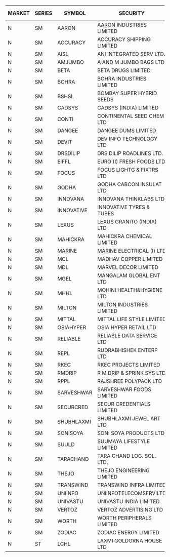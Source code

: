 


| MARKET | SERIES | SYMBOL | SECURITY | PREV CL PR | OPEN PRICE | HIGH PRICE | LOW PRICE | CLOSE PRICE | NET TRDVAL | NET TRDQTY | CORP IND | HI 52 WK | LO 52 WK |
| ----- | ----- | ----- | ----- | ----- | ----- | ----- | ----- | ----- | ----- | ----- | ----- | ----- | ----- |
| N | SM | AARON | AARON INDUSTRIES LIMITED | 40.25 | 40.20 | 40.20 | 40.20 | 40.20 | 132660.00 | 3300 |  | 53.50 | 39.00 |
| N | SM | ACCURACY | ACCURACY SHIPPING LIMITED | 16.80 | 17.45 | 17.45 | 17.45 | 17.45 | 27920.00 | 1600 |  | 80.00 | 12.35 |
| N | SM | AISL | ANI INTEGRATED SERV LTD. | 16.60 | 16.60 | 16.60 | 16.60 | 16.60 | 19920.00 | 1200 |  | 73.90 | 16.60 |
| N | SM | AMJUMBO | A AND M JUMBO BAGS LTD | 7.25 | 7.60 | 7.60 | 7.60 | 7.60 | 60800.00 | 8000 |  | 50.00 | 5.85 |
| N | SM | BETA | BETA DRUGS LIMITED | 53.50 | 50.60 | 53.75 | 50.60 | 53.75 | 83480.00 | 1600 |  | 124.00 | 37.00 |
| N | SM | BOHRA | BOHRA INDUSTRIES LIMITED | .65 | .70 | .70 | .70 | .70 | 5600.00 | 8000 |  | 14.30 | .35 |
| N | SM | BSHSL | BOMBAY SUPER HYBRID SEEDS | 111.20 | 109.40 | 109.50 | 109.40 | 109.50 | 262680.00 | 2400 |  | 136.00 | 98.20 |
| N | SM | CADSYS | CADSYS (INDIA) LIMITED | 24.25 | 25.45 | 25.45 | 25.45 | 25.45 | 50900.00 | 2000 |  | 63.45 | 15.50 |
| N | SM | CONTI | CONTINENTAL SEED CHEM LTD | 11.30 | 10.75 | 11.85 | 10.75 | 11.85 | 1059727.35 | 93324 |  | 102.20 | 10.75 |
| N | SM | DANGEE | DANGEE DUMS LIMITED | 115.00 | 107.00 | 107.00 | 103.00 | 105.00 | 168000.00 | 1600 |  | 182.25 | 103.00 |
| N | SM | DEVIT | DEV INFO TECHNOLOGY LTD | 64.00 | 57.00 | 64.00 | 57.00 | 64.00 | 181500.00 | 3000 |  | 101.00 | 57.00 |
| N | SM | DRSDILIP | DRS DILIP ROADLINES LTD. | 75.00 | 75.00 | 75.00 | 75.00 | 75.00 | 600000.00 | 8000 |  | 78.00 | 65.50 |
| N | SM | EIFFL | EURO (I) FRESH FOODS LTD | 78.00 | 78.60 | 78.60 | 78.25 | 78.25 | 250960.00 | 3200 |  | 131.00 | 71.00 |
| N | SM | FOCUS | FOCUS LIGHTG & FIXTRS LTD | 16.25 | 16.30 | 17.05 | 16.30 | 17.05 | 200100.00 | 12000 |  | 173.60 | 15.50 |
| N | SM | GODHA | GODHA CABCON INSULAT LTD | 26.80 | 28.00 | 28.00 | 28.00 | 28.00 | 112000.00 | 4000 |  | 28.00 | 10.95 |
| N | SM | INNOVANA | INNOVANA THINKLABS LTD. | 103.85 | 105.50 | 105.50 | 98.70 | 98.70 | 302900.00 | 3000 |  | 409.00 | 73.05 |
| N | SM | INNOVATIVE | INNOVATIVE TYRES & TUBES | 5.85 | 5.65 | 5.65 | 5.60 | 5.60 | 33750.00 | 6000 |  | 22.20 | 5.40 |
| N | SM | LEXUS | LEXUS GRANITO (INDIA) LTD | 6.35 | 6.65 | 6.65 | 6.65 | 6.65 | 13300.00 | 2000 |  | 24.75 | 4.55 |
| N | SM | MAHICKRA | MAHICKRA CHEMICAL LIMITED | 72.05 | 72.10 | 72.10 | 72.10 | 72.10 | 108150.00 | 1500 |  | 93.50 | 45.10 |
| N | SM | MARINE | MARINE ELECTRICAL (I) LTD | 90.25 | 90.30 | 90.45 | 90.20 | 90.45 | 722600.00 | 8000 |  | 123.00 | 78.00 |
| N | SM | MCL | MADHAV COPPER LIMITED | 71.45 | 67.50 | 69.85 | 67.50 | 69.85 | 164820.00 | 2400 |  | 319.90 | 59.10 |
| N | SM | MDL | MARVEL DECOR LIMITED | 23.00 | 23.25 | 24.05 | 23.25 | 23.50 | 141600.00 | 6000 |  | 30.50 | 13.90 |
| N | SM | MGEL | MANGALAM GLOBAL ENT LTD | 54.70 | 54.60 | 54.60 | 54.60 | 54.60 | 109200.00 | 2000 |  | 58.30 | 51.05 |
| N | SM | MHHL | MOHINI HEALTH&HYGIENE LTD | 15.55 | 16.30 | 16.30 | 16.30 | 16.30 | 48900.00 | 3000 |  | 26.30 | 11.35 |
| N | SM | MILTON | MILTON INDUSTRIES LIMITED | 8.50 | 8.10 | 8.10 | 8.10 | 8.10 | 71280.00 | 8800 |  | 15.25 | 8.10 |
| N | SM | MITTAL | MITTAL LIFE STYLE LIMITED | 103.65 | 105.95 | 106.50 | 103.80 | 103.95 | 1570187.50 | 15000 |  | 167.00 | 76.35 |
| N | SM | OSIAHYPER | OSIA HYPER RETAIL LTD | 314.00 | 320.00 | 320.00 | 320.00 | 320.00 | 7552000.00 | 23600 |  | 325.00 | 200.00 |
| N | SM | RELIABLE | RELIABLE DATA SERVICE LTD | 19.95 | 20.90 | 20.90 | 20.90 | 20.90 | 50160.00 | 2400 |  | 53.80 | 19.95 |
| N | SM | REPL | RUDRABHISHEK ENTERP LTD | 25.00 | 25.00 | 25.00 | 25.00 | 25.00 | 225000.00 | 9000 |  | 42.20 | 20.60 |
| N | SM | RKEC | RKEC PROJECTS LIMITED | 40.00 | 40.00 | 40.00 | 38.50 | 39.10 | 196600.00 | 5000 |  | 68.00 | 26.20 |
| N | SM | RMDRIP | R M DRIP & SPRINK SYS LTD | 36.00 | 35.45 | 37.00 | 34.20 | 36.50 | 862800.00 | 24000 |  | 38.15 | 13.00 |
| N | SM | RPPL | RAJSHREE POLYPACK LTD | 58.75 | 60.00 | 60.00 | 60.00 | 60.00 | 120000.00 | 2000 |  | 118.00 | 50.00 |
| N | SM | SARVESHWAR | SARVESHWAR FOODS LIMITED | 13.45 | 14.10 | 14.10 | 14.10 | 14.10 | 45120.00 | 3200 |  | 43.85 | 8.45 |
| N | SM | SECURCRED | SECUR CREDENTIALS LIMITED | 12.75 | 12.75 | 13.35 | 12.15 | 13.35 | 104580.00 | 8400 |  | 110.00 | 12.15 |
| N | SM | SHUBHLAXMI | SHUBHLAXMI JEWEL ART LTD | 23.75 | 22.20 | 22.55 | 22.00 | 22.55 | 66750.00 | 3000 |  | 209.50 | 21.60 |
| N | SM | SONISOYA | SONI SOYA PRODUCTS LTD. | 5.80 | 6.00 | 6.00 | 6.00 | 6.00 | 36000.00 | 6000 |  | 25.40 | 4.90 |
| N | SM | SUULD | SUUMAYA LIFESTYLE LIMITED | 35.30 | 33.55 | 37.00 | 33.55 | 37.00 | 564400.00 | 16000 |  | 37.00 | 15.05 |
| N | SM | TARACHAND | TARA CHAND LOG. SOL. LTD. | 31.70 | 34.50 | 34.50 | 34.50 | 34.50 | 69000.00 | 2000 |  | 43.75 | 21.10 |
| N | SM | THEJO | THEJO ENGINEERING LIMITED | 377.70 | 375.00 | 375.00 | 375.00 | 375.00 | 75000.00 | 200 |  | 607.70 | 350.55 |
| N | SM | TRANSWIND | TRANSWIND INFRA LIMITED | 3.20 | 3.35 | 3.35 | 3.35 | 3.35 | 13400.00 | 4000 |  | 10.35 | 2.85 |
| N | SM | UNIINFO | UNIINFOTELECOMSERVILTD | 13.55 | 13.60 | 13.70 | 13.25 | 13.70 | 188800.00 | 14000 |  | 44.80 | 12.00 |
| N | SM | UNIVASTU | UNIVASTU INDIA LIMITED | 33.50 | 34.20 | 34.20 | 34.20 | 34.20 | 307800.00 | 9000 |  | 85.00 | 33.50 |
| N | SM | VERTOZ | VERTOZ ADVERTISING LTD | 75.50 | 76.00 | 76.50 | 73.00 | 73.00 | 1794240.00 | 24000 |  | 211.00 | 47.75 |
| N | SM | WORTH | WORTH PERIPHERALS LIMITED | 34.45 | 33.60 | 33.60 | 33.60 | 33.60 | 50400.00 | 1500 |  | 72.95 | 33.10 |
| N | SM | ZODIAC | ZODIAC ENERGY LIMITED | 12.15 | 12.15 | 12.15 | 12.15 | 12.15 | 24300.00 | 2000 |  | 32.00 | 11.25 |
| N | ST | LGHL | LAXMI GOLDORNA HOUSE LTD | 15.25 | 15.00 | 15.00 | 15.00 | 15.00 | 240000.00 | 16000 |  | 16.30 | 14.65 |



